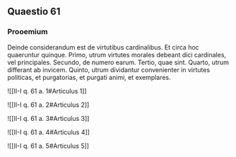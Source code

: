 ## Quaestio 61

### Prooemium

Deinde considerandum est de virtutibus cardinalibus. Et circa hoc quaeruntur quinque. Primo, utrum virtutes morales debeant dici cardinales, vel principales. Secundo, de numero earum. Tertio, quae sint. Quarto, utrum differant ab invicem. Quinto, utrum dividantur convenienter in virtutes politicas, et purgatorias, et purgati animi, et exemplares.

![[II-I q. 61 a. 1#Articulus 1]]

![[II-I q. 61 a. 2#Articulus 2]]

![[II-I q. 61 a. 3#Articulus 3]]

![[II-I q. 61 a. 4#Articulus 4]]

![[II-I q. 61 a. 5#Articulus 5]]

